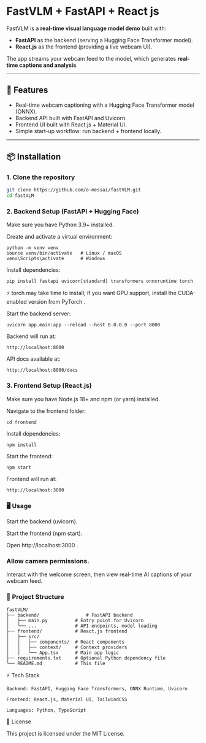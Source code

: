 # FastVLM + FastAPI + React js

FastVLM is a **real-time visual language model demo** built with:
- **FastAPI** as the backend (serving a Hugging Face Transformer model).
- **React.js** as the frontend (providing a live webcam UI).

The app streams your webcam feed to the model, which generates **real-time captions and analysis**.

---

## 🚀 Features
- Real-time webcam captioning with a Hugging Face Transformer model (ONNX).
- Backend API built with FastAPI and Uvicorn.
- Frontend UI built with React.js + Material UI.
- Simple start-up workflow: run backend + frontend locally.

---

## 📦 Installation

### 1. Clone the repository
```bash
git clone https://github.com/o-messai/fastVLM.git
cd fastVLM
```
### 2. Backend Setup (FastAPI + Hugging Face)

Make sure you have Python 3.9+ installed.

Create and activate a virtual environment:
```
python -m venv venv
source venv/bin/activate   # Linux / macOS
venv\Scripts\activate      # Windows
```

Install dependencies:
```
pip install fastapi uvicorn[standard] transformers onnxruntime torch
```

⚡ torch may take time to install; if you want GPU support, install the CUDA-enabled version from PyTorch
.

Start the backend server:
```
uvicorn app.main:app --reload --host 0.0.0.0 --port 8000
```

Backend will run at:
```
http://localhost:8000
```

API docs available at:
```
http://localhost:8000/docs
```
### 3. Frontend Setup (React.js)

Make sure you have Node.js 18+ and npm (or yarn) installed.

Navigate to the frontend folder:
```
cd frontend
```

Install dependencies:
```
npm install
```

Start the frontend:
```
npm start
```

Frontend will run at:
```
http://localhost:3000
```
### 🖥️ Usage

Start the backend (uvicorn).

Start the frontend (npm start).

Open http://localhost:3000
.

### Allow camera permissions.

Interact with the welcome screen, then view real-time AI captions of your webcam feed.

### 📂 Project Structure
```
fastVLM/
├── backend/                 # FastAPI backend
│   ├── main.py          # Entry point for Uvicorn
│   └── ...              # API endpoints, model loading
├── frontend/            # React.js frontend
│   ├── src/
│   │   ├── components/  # React components
│   │   ├── context/     # Context providers
│   │   └── App.tsx      # Main app logic
├── requirements.txt     # Optional Python dependency file
└── README.md            # This file
```
⚡ Tech Stack
```
Backend: FastAPI, Hugging Face Transformers, ONNX Runtime, Uvicorn

Frontend: React.js, Material UI, TailwindCSS

Languages: Python, TypeScript
```
📜 License

This project is licensed under the MIT License.